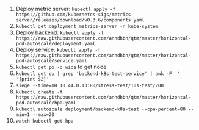 1. Deploy metric server: `kubectl apply -f https://github.com/kubernetes-sigs/metrics-server/releases/download/v0.3.6/components.yaml`
2. `kubectl get deployment metrics-server -n kube-system`
3. Deploy backend: `kubectl apply -f https://raw.githubusercontent.com/anhdhbn/qtm/master/horizontal-pod-autoscale/deployment.yaml`
4. Deploy service: `kubectl apply -f https://raw.githubusercontent.com/anhdhbn/qtm/master/horizontal-pod-autoscale/service.yaml`
4. `kubectl get po -o wide` to get node
4. `kubectl get ep | grep 'backend-k8s-test-service' | awk -F' ' '{print $2}'`
5. `siege --time=1H 10.44.0.13:80/stress-test/10s-test/200`
6. `kubectl create -f https://raw.githubusercontent.com/anhdhbn/qtm/master/horizontal-pod-autoscale/hpa.yaml`
8. `kubectl autoscale deployment/backend-k8s-test --cpu-percent=80 --min=1 --max=20`
7. `watch kubectl get hpa`